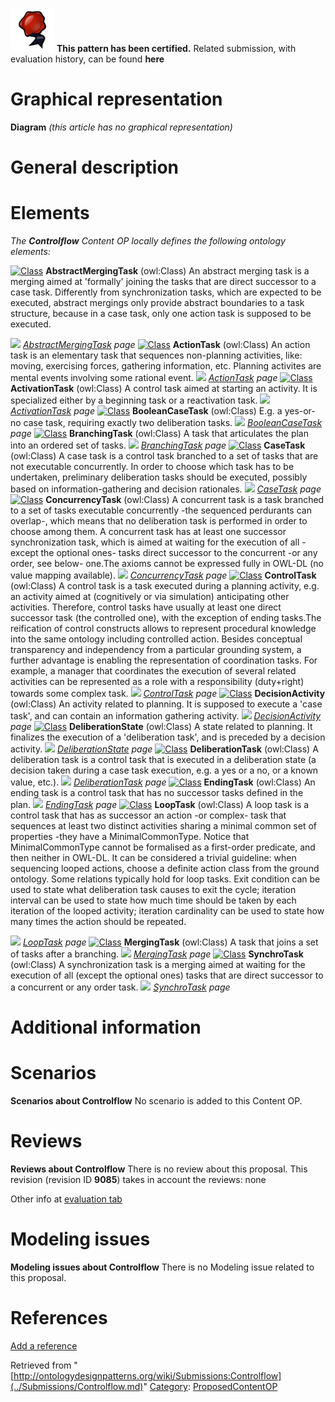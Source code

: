 [![](../images/thumb/b/b5/Certified.png/70px-Certified.png)](../Image/Certified.png.md "Certified.png") __This pattern has been certified.__
Related submission, with evaluation history, can be found __here__





#  Graphical representation


__Diagram__
_(this article has no graphical representation)_



#  General description


  




#  Elements


_The __Controlflow__ Content OP locally defines the following ontology elements:_



[![Class](../../../../../../../../../../../../../../../images/thumb/2/27/Class.gif/20px-Class.gif)](../Image/Class.gif.md "Class") __AbstractMergingTask__ (owl:Class) An abstract merging task is a merging aimed at 'formally' joining the tasks that are direct successor to a case task.
Differently from synchronization tasks, which are expected to be executed, abstract mergings only provide abstract boundaries to a task structure, because in a case task, only one action task is supposed to be executed. 



 [![](../../../../../../../../../../../../../../../images/thumb/8/87/ArrowRight.gif/11px-ArrowRight.gif)](../Image/ArrowRight.gif.md "ArrowRight.gif") _[AbstractMergingTask](../Submissions/Controlflow/AbstractMergingTask.md "Submissions:Controlflow/AbstractMergingTask") page_
[![Class](../../../../../../../../../../../../../../../images/thumb/2/27/Class.gif/20px-Class.gif)](../Image/Class.gif.md "Class") __ActionTask__ (owl:Class) An action task is an elementary task that sequences non-planning activities, like: moving, exercising forces, gathering information, etc. Planning activites are mental events involving some rational event. 
 [![](../../../../../../../../../../../../../../../images/thumb/8/87/ArrowRight.gif/11px-ArrowRight.gif)](../Image/ArrowRight.gif.md "ArrowRight.gif") _[ActionTask](../Submissions/Controlflow/ActionTask.md "Submissions:Controlflow/ActionTask") page_
[![Class](../../../../../../../../../../../../../../../images/thumb/2/27/Class.gif/20px-Class.gif)](../Image/Class.gif.md "Class") __ActivationTask__ (owl:Class) A control task aimed at starting an activity. It is specialized either by a beginning task or a reactivation task. 
 [![](../../../../../../../../../../../../../../../images/thumb/8/87/ArrowRight.gif/11px-ArrowRight.gif)](../Image/ArrowRight.gif.md "ArrowRight.gif") _[ActivationTask](../Submissions/Controlflow/ActivationTask.md "Submissions:Controlflow/ActivationTask") page_
[![Class](../../../../../../../../../../../../../../../images/thumb/2/27/Class.gif/20px-Class.gif)](../Image/Class.gif.md "Class") __BooleanCaseTask__ (owl:Class) E.g. a yes-or-no case task, requiring exactly two deliberation tasks. 
 [![](../../../../../../../../../../../../../../../images/thumb/8/87/ArrowRight.gif/11px-ArrowRight.gif)](../Image/ArrowRight.gif.md "ArrowRight.gif") _[BooleanCaseTask](../Submissions/Controlflow/BooleanCaseTask.md "Submissions:Controlflow/BooleanCaseTask") page_
[![Class](../../../../../../../../../../../../../../../images/thumb/2/27/Class.gif/20px-Class.gif)](../Image/Class.gif.md "Class") __BranchingTask__ (owl:Class) A task that articulates the plan into an ordered set of tasks. 
 [![](../../../../../../../../../../../../../../../images/thumb/8/87/ArrowRight.gif/11px-ArrowRight.gif)](../Image/ArrowRight.gif.md "ArrowRight.gif") _[BranchingTask](../Submissions/Controlflow/BranchingTask.md "Submissions:Controlflow/BranchingTask") page_
[![Class](../../../../../../../../../../../../../../../images/thumb/2/27/Class.gif/20px-Class.gif)](../Image/Class.gif.md "Class") __CaseTask__ (owl:Class) A case task is a control task branched to a set of tasks that are not executable concurrently. In order to choose which task has to be undertaken, preliminary deliberation tasks should be executed, possibly based on information-gathering and decision rationales. 
 [![](../../../../../../../../../../../../../../../images/thumb/8/87/ArrowRight.gif/11px-ArrowRight.gif)](../Image/ArrowRight.gif.md "ArrowRight.gif") _[CaseTask](../Submissions/Controlflow/CaseTask.md "Submissions:Controlflow/CaseTask") page_
[![Class](../../../../../../../../../../../../../../../images/thumb/2/27/Class.gif/20px-Class.gif)](../Image/Class.gif.md "Class") __ConcurrencyTask__ (owl:Class) A concurrent task is a task branched to a set of tasks executable concurrently -the sequenced perdurants can overlap-, which means that no deliberation task is performed in order to choose among them. A concurrent task has at least one successor synchronization task, which is aimed at waiting for the execution of all -except the optional ones- tasks direct successor to the concurrent -or any order, see below- one.The axioms cannot be expressed fully in OWL-DL (no value mapping available). 
 [![](../../../../../../../../../../../../../../../images/thumb/8/87/ArrowRight.gif/11px-ArrowRight.gif)](../Image/ArrowRight.gif.md "ArrowRight.gif") _[ConcurrencyTask](../Submissions/Controlflow/ConcurrencyTask.md "Submissions:Controlflow/ConcurrencyTask") page_
[![Class](../../../../../../../../../../../../../../../images/thumb/2/27/Class.gif/20px-Class.gif)](../Image/Class.gif.md "Class") __ControlTask__ (owl:Class) A control task is a task executed during a planning activity, e.g. an activity aimed at (cognitively or via simulation) anticipating other activities. Therefore, control tasks have usually at least one direct successor task (the controlled one), with the exception of ending tasks.The reification of control constructs allows to represent procedural knowledge into the same ontology including controlled action. Besides conceptual transparency and independency from a particular grounding system, a further advantage is enabling the representation of coordination tasks. For example, a manager that coordinates the execution of several related activities can be represented as a role with a responsibility (duty+right) towards some complex task. 
 [![](../../../../../../../../../../../../../../../images/thumb/8/87/ArrowRight.gif/11px-ArrowRight.gif)](../Image/ArrowRight.gif.md "ArrowRight.gif") _[ControlTask](../Submissions/Controlflow/ControlTask.md "Submissions:Controlflow/ControlTask") page_
[![Class](../../../../../../../../../../../../../../../images/thumb/2/27/Class.gif/20px-Class.gif)](../Image/Class.gif.md "Class") __DecisionActivity__ (owl:Class) An activity related to planning. It is supposed to execute a 'case task', and can contain an information gathering activity. 
 [![](../../../../../../../../../../../../../../../images/thumb/8/87/ArrowRight.gif/11px-ArrowRight.gif)](../Image/ArrowRight.gif.md "ArrowRight.gif") _[DecisionActivity](../Submissions/Controlflow/DecisionActivity.md "Submissions:Controlflow/DecisionActivity") page_
[![Class](../../../../../../../../../../../../../../../images/thumb/2/27/Class.gif/20px-Class.gif)](../Image/Class.gif.md "Class") __DeliberationState__ (owl:Class) A state related to planning. It finalizes the execution of a 'deliberation task', and is preceded by a decision activity. 
 [![](../../../../../../../../../../../../../../../images/thumb/8/87/ArrowRight.gif/11px-ArrowRight.gif)](../Image/ArrowRight.gif.md "ArrowRight.gif") _[DeliberationState](../Submissions/Controlflow/DeliberationState.md "Submissions:Controlflow/DeliberationState") page_
[![Class](../../../../../../../../../../../../../../../images/thumb/2/27/Class.gif/20px-Class.gif)](../Image/Class.gif.md "Class") __DeliberationTask__ (owl:Class) A deliberation task is a control task that is executed in a deliberation state (a decision taken during a case task execution, e.g. a yes or a no, or a known value, etc.). 
 [![](../../../../../../../../../../../../../../../images/thumb/8/87/ArrowRight.gif/11px-ArrowRight.gif)](../Image/ArrowRight.gif.md "ArrowRight.gif") _[DeliberationTask](../Submissions/Controlflow/DeliberationTask.md "Submissions:Controlflow/DeliberationTask") page_
[![Class](../../../../../../../../../../../../../../../images/thumb/2/27/Class.gif/20px-Class.gif)](../Image/Class.gif.md "Class") __EndingTask__ (owl:Class) An ending task is a control task that has no successor tasks defined in the plan. 
 [![](../../../../../../../../../../../../../../../images/thumb/8/87/ArrowRight.gif/11px-ArrowRight.gif)](../Image/ArrowRight.gif.md "ArrowRight.gif") _[EndingTask](../Submissions/Controlflow/EndingTask.md "Submissions:Controlflow/EndingTask") page_
[![Class](../../../../../../../../../../../../../../../images/thumb/2/27/Class.gif/20px-Class.gif)](../Image/Class.gif.md "Class") __LoopTask__ (owl:Class) A loop task is a control task that has as successor an action -or complex- task that sequences at least two distinct activities sharing a minimal common set of properties -they have a MinimalCommonType. Notice that MinimalCommonType cannot be formalised as a first-order predicate, and then neither in OWL-DL. It can be considered a trivial guideline: when sequencing looped actions, choose a definite action class from the ground ontology.
Some relations typically hold for loop tasks. Exit condition can be used to state what deliberation task causes to exit the cycle; iteration interval can be used to state how much time should be taken by each iteration of the looped activity; iteration cardinality can be used to state how many times the action should be repeated. 



 [![](../../../../../../../../../../../../../../../images/thumb/8/87/ArrowRight.gif/11px-ArrowRight.gif)](../Image/ArrowRight.gif.md "ArrowRight.gif") _[LoopTask](../Submissions/Controlflow/LoopTask.md "Submissions:Controlflow/LoopTask") page_
[![Class](../../../../../../../../../../../../../../../images/thumb/2/27/Class.gif/20px-Class.gif)](../Image/Class.gif.md "Class") __MergingTask__ (owl:Class) A task that joins a set of tasks after a branching. 
 [![](../../../../../../../../../../../../../../../images/thumb/8/87/ArrowRight.gif/11px-ArrowRight.gif)](../Image/ArrowRight.gif.md "ArrowRight.gif") _[MergingTask](../Submissions/Controlflow/MergingTask.md "Submissions:Controlflow/MergingTask") page_
[![Class](../../../../../../../../../../../../../../../images/thumb/2/27/Class.gif/20px-Class.gif)](../Image/Class.gif.md "Class") __SynchroTask__ (owl:Class) A synchronization task is a merging aimed at waiting for the execution of all (except the optional ones) tasks that are direct successor to a concurrent or any order task. 
 [![](../../../../../../../../../../../../../../../images/thumb/8/87/ArrowRight.gif/11px-ArrowRight.gif)](../Image/ArrowRight.gif.md "ArrowRight.gif") _[SynchroTask](../Submissions/Controlflow/SynchroTask.md "Submissions:Controlflow/SynchroTask") page_
#  Additional information


#  Scenarios



__Scenarios about Controlflow__
No scenario is added to this Content OP.




#  Reviews



__Reviews about Controlflow__
There is no review about this proposal.
This revision (revision ID __9085__) takes in account the reviews: none


Other info at [evaluation tab](http://ontologydesignpatterns.org/wiki/index.php?title=Submissions:Controlflow&action=evaluation "http://ontologydesignpatterns.org/wiki/index.php?title=Submissions:Controlflow&action=evaluation")




  




#  Modeling issues



__Modeling issues about Controlflow__
There is no Modeling issue related to this proposal.




  




#  References


[Add a reference](index.php@title=Odp%253AAdd_reference&subject=../Submissions/Controlflow.md "http://ontologydesignpatterns.org/wiki/index.php?title=Odp:Add_reference&subject=Submissions%3AControlflow")


  






Retrieved from "[http://ontologydesignpatterns.org/wiki/Submissions:Controlflow](../Submissions/Controlflow.md)"
 [Category](http://ontologydesignpatterns.org/wiki/Special:Categories "Special:Categories"): [ProposedContentOP](../Category/ProposedContentOP.md "Category:ProposedContentOP")